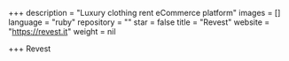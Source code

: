 +++
description = "Luxury clothing rent eCommerce platform"
images = []
language = "ruby"
repository = ""
star = false
title = "Revest"
website = "https://revest.it"
weight = nil

+++
Revest